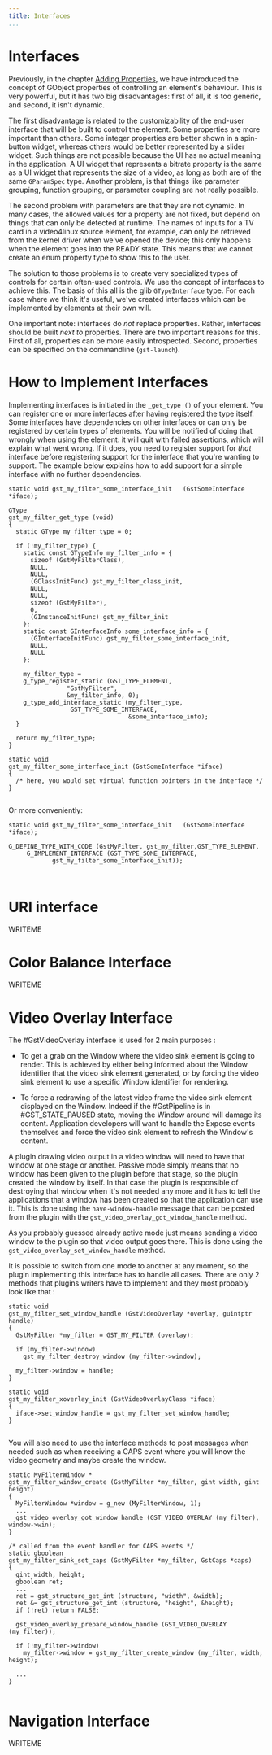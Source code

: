 ```yaml
---
title: Interfaces
...
```


# Interfaces

Previously, in the chapter [Adding
Properties](pwg-building-args.md), we have introduced the concept of
GObject properties of controlling an element's behaviour. This is very
powerful, but it has two big disadvantages: first of all, it is too
generic, and second, it isn't dynamic.

The first disadvantage is related to the customizability of the end-user
interface that will be built to control the element. Some properties are
more important than others. Some integer properties are better shown in
a spin-button widget, whereas others would be better represented by a
slider widget. Such things are not possible because the UI has no actual
meaning in the application. A UI widget that represents a bitrate
property is the same as a UI widget that represents the size of a video,
as long as both are of the same `GParamSpec` type. Another problem, is
that things like parameter grouping, function grouping, or parameter
coupling are not really possible.

The second problem with parameters are that they are not dynamic. In
many cases, the allowed values for a property are not fixed, but depend
on things that can only be detected at runtime. The names of inputs for
a TV card in a video4linux source element, for example, can only be
retrieved from the kernel driver when we've opened the device; this only
happens when the element goes into the READY state. This means that we
cannot create an enum property type to show this to the user.

The solution to those problems is to create very specialized types of
controls for certain often-used controls. We use the concept of
interfaces to achieve this. The basis of this all is the glib
`GTypeInterface` type. For each case where we think it's useful, we've
created interfaces which can be implemented by elements at their own
will.

One important note: interfaces do *not* replace properties. Rather,
interfaces should be built *next to* properties. There are two important
reasons for this. First of all, properties can be more easily
introspected. Second, properties can be specified on the commandline
(`gst-launch`).

# How to Implement Interfaces

Implementing interfaces is initiated in the `_get_type ()` of your
element. You can register one or more interfaces after having registered
the type itself. Some interfaces have dependencies on other interfaces
or can only be registered by certain types of elements. You will be
notified of doing that wrongly when using the element: it will quit with
failed assertions, which will explain what went wrong. If it does, you
need to register support for *that* interface before registering support
for the interface that you're wanting to support. The example below
explains how to add support for a simple interface with no further
dependencies.

``` 
static void gst_my_filter_some_interface_init   (GstSomeInterface *iface);

GType
gst_my_filter_get_type (void)
{
  static GType my_filter_type = 0;
                                                                                
  if (!my_filter_type) {
    static const GTypeInfo my_filter_info = {
      sizeof (GstMyFilterClass),
      NULL,
      NULL,
      (GClassInitFunc) gst_my_filter_class_init,
      NULL,
      NULL,
      sizeof (GstMyFilter),
      0,
      (GInstanceInitFunc) gst_my_filter_init
    };
    static const GInterfaceInfo some_interface_info = {
      (GInterfaceInitFunc) gst_my_filter_some_interface_init,
      NULL,
      NULL
    };

    my_filter_type =
    g_type_register_static (GST_TYPE_ELEMENT,
                "GstMyFilter",
                &my_filter_info, 0);
    g_type_add_interface_static (my_filter_type,
                 GST_TYPE_SOME_INTERFACE,
                                 &some_interface_info);
  }

  return my_filter_type;
}

static void
gst_my_filter_some_interface_init (GstSomeInterface *iface)
{
  /* here, you would set virtual function pointers in the interface */
}
    
```

Or more
conveniently:

``` 
static void gst_my_filter_some_interface_init   (GstSomeInterface *iface);

G_DEFINE_TYPE_WITH_CODE (GstMyFilter, gst_my_filter,GST_TYPE_ELEMENT,
     G_IMPLEMENT_INTERFACE (GST_TYPE_SOME_INTERFACE,
            gst_my_filter_some_interface_init));

    
```

# URI interface

WRITEME

# Color Balance Interface

WRITEME

# Video Overlay Interface

The \#GstVideoOverlay interface is used for 2 main purposes :

  - To get a grab on the Window where the video sink element is going to
    render. This is achieved by either being informed about the Window
    identifier that the video sink element generated, or by forcing the
    video sink element to use a specific Window identifier for
    rendering.

  - To force a redrawing of the latest video frame the video sink
    element displayed on the Window. Indeed if the \#GstPipeline is in
    \#GST\_STATE\_PAUSED state, moving the Window around will damage its
    content. Application developers will want to handle the Expose
    events themselves and force the video sink element to refresh the
    Window's content.

A plugin drawing video output in a video window will need to have that
window at one stage or another. Passive mode simply means that no window
has been given to the plugin before that stage, so the plugin created
the window by itself. In that case the plugin is responsible of
destroying that window when it's not needed any more and it has to tell
the applications that a window has been created so that the application
can use it. This is done using the `have-window-handle` message that can
be posted from the plugin with the `gst_video_overlay_got_window_handle`
method.

As you probably guessed already active mode just means sending a video
window to the plugin so that video output goes there. This is done using
the `gst_video_overlay_set_window_handle` method.

It is possible to switch from one mode to another at any moment, so the
plugin implementing this interface has to handle all cases. There are
only 2 methods that plugins writers have to implement and they most
probably look like that :

``` 
static void
gst_my_filter_set_window_handle (GstVideoOverlay *overlay, guintptr handle)
{
  GstMyFilter *my_filter = GST_MY_FILTER (overlay);

  if (my_filter->window)
    gst_my_filter_destroy_window (my_filter->window);
    
  my_filter->window = handle;
}

static void
gst_my_filter_xoverlay_init (GstVideoOverlayClass *iface)
{
  iface->set_window_handle = gst_my_filter_set_window_handle;
}
    
```

You will also need to use the interface methods to post messages when
needed such as when receiving a CAPS event where you will know the video
geometry and maybe create the window.

``` 
static MyFilterWindow *
gst_my_filter_window_create (GstMyFilter *my_filter, gint width, gint height)
{
  MyFilterWindow *window = g_new (MyFilterWindow, 1);
  ...
  gst_video_overlay_got_window_handle (GST_VIDEO_OVERLAY (my_filter), window->win);
}

/* called from the event handler for CAPS events */
static gboolean
gst_my_filter_sink_set_caps (GstMyFilter *my_filter, GstCaps *caps)
{
  gint width, height;
  gboolean ret;
  ...
  ret = gst_structure_get_int (structure, "width", &width);
  ret &= gst_structure_get_int (structure, "height", &height);
  if (!ret) return FALSE;

  gst_video_overlay_prepare_window_handle (GST_VIDEO_OVERLAY (my_filter));
  
  if (!my_filter->window)
    my_filter->window = gst_my_filter_create_window (my_filter, width, height);

  ...
}
    
```

# Navigation Interface

WRITEME

